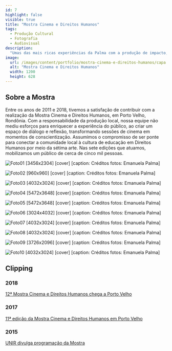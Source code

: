 ```yaml
---
id: 7
highlight: false
visible: true
title: "Mostra Cinema e Direitos Humanos"
tags:
  - Produção Cultural
  - Fotografia
  - Audiovisual
description:
  "Umas das mais ricas experiências da Palma com a produção de impacto, abrindo caminhos para a formação de público e plateia para refletirmos os Direitos Humanos por meio da Sétima Artes."
image:
  url: /images/content/portfolio/mostra-cinema-e-direitos-humanos/capa.jpg
  alt: "Mostra Cinema e Direitos Humanos"
  width: 1200
  height: 628
---
```

<Titulo/>

<Tags />

<RedesSociais />

<IconeCompartilhar />

<ImagemPrincipal />

## Sobre a Mostra

Entre os anos de 2011 e 2018, tivemos a satisfação de contribuir com a realização da Mostra Cinema e Direitos Humanos, em Porto Velho, Rondônia. Com a responsabilidade da produção local, nossa equipe não mediu esforços para enriquecer a experiência do público, ao criar um espaço de diálogo e reflexão, transformando sessões de cinema em momentos de conscientização. Assumimos o compromisso de ser ponte para conectar a comunidade local à cultura de educação em Direitos Humanos por meio da sétima arte. Nas sete edições que atuamos, mobilizamos um público de cerca de cinco mil pessoas.

<Galeria>

  ![Foto01 [3456x2304] [cover] [caption: Créditos fotos: Emanuela Palma]](/images/content/portfolio/mostra-cinema-e-direitos-humanos/foto-01.jpg)

  ![Foto02 [960x960] [cover] [caption: Créditos fotos: Emanuela Palma]](/images/content/portfolio/mostra-cinema-e-direitos-humanos/foto-02.jpg)

  ![Foto03 [4032x3024] [cover] [caption: Créditos fotos: Emanuela Palma]](/images/content/portfolio/mostra-cinema-e-direitos-humanos/foto-03.jpg)

  ![Foto04 [5472x3648] [cover] [caption: Créditos fotos: Emanuela Palma]](/images/content/portfolio/mostra-cinema-e-direitos-humanos/foto-04.jpg)

  ![Foto05 [5472x3648] [cover] [caption: Créditos fotos: Emanuela Palma]](/images/content/portfolio/mostra-cinema-e-direitos-humanos/foto-05.jpg)

  ![Foto06 [3024x4032] [cover] [caption: Créditos fotos: Emanuela Palma]](/images/content/portfolio/mostra-cinema-e-direitos-humanos/foto-06.jpg)

  ![Foto07 [4032x3024] [cover] [caption: Créditos fotos: Emanuela Palma]](/images/content/portfolio/mostra-cinema-e-direitos-humanos/foto-07.jpg)

  ![Foto08 [4032x3024] [cover] [caption: Créditos fotos: Emanuela Palma]](/images/content/portfolio/mostra-cinema-e-direitos-humanos/foto-08.jpg)

  ![Foto09 [3726x2096] [cover] [caption: Créditos fotos: Emanuela Palma]](/images/content/portfolio/mostra-cinema-e-direitos-humanos/foto-09.jpg)

  ![Foto10 [4032x3024] [cover] [caption: Créditos fotos: Emanuela Palma]](/images/content/portfolio/mostra-cinema-e-direitos-humanos/foto-10.jpg)

</Galeria>

## Clipping

### 2018

[12ª Mostra Cinema e Direitos Humanos chega a Porto Velho](https://g1.globo.com/ro/rondonia/noticia/2018/12/03/porto-velho-recebe-12a-edicao-da-mostra-de-cinema-e-direitos-humanos.ghtml)

### 2017

[11ª edição da Mostra Cinema e Direitos Humanos em Porto Velho](https://tudorondonia.com/noticias/porto-velho-sedia-a-11-edicao-da-mostra-de-cinema-e-direitos-humanos-de-16-a-20,1422.shtml)

### 2015

[UNIR divulga programação da Mostra](https://www.unir.br/noticia/exibir/3399)

<BotaoCompartilhar />

<Espaco altura="40px" />
